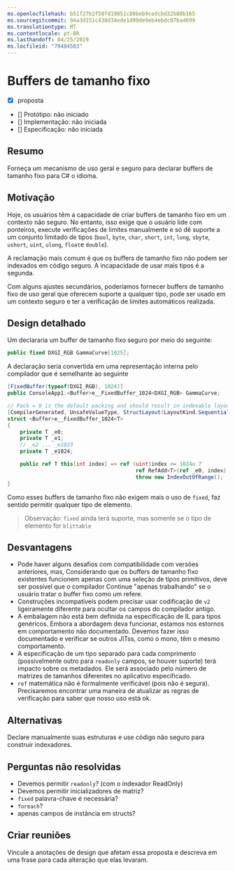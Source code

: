 ```yaml
---
ms.openlocfilehash: b51f27b2f58fd19851c80beb9cedcbd32b80b165
ms.sourcegitcommit: 94a3d151c438d34ede1d99de9eb4ebdc07ba4699
ms.translationtype: MT
ms.contentlocale: pt-BR
ms.lasthandoff: 04/25/2019
ms.locfileid: "79484583"
---
```

# <a name="fixed-sized-buffers"></a>Buffers de tamanho fixo

* [x] proposta
* [] Protótipo: não iniciado
* [] Implementação: não iniciada
* [] Especificação: não iniciada

## <a name="summary"></a>Resumo
[summary]: #summary

Forneça um mecanismo de uso geral e seguro para declarar buffers de tamanho fixo para C# o idioma.

## <a name="motivation"></a>Motivação
[motivation]: #motivation

Hoje, os usuários têm a capacidade de criar buffers de tamanho fixo em um contexto não seguro. No entanto, isso exige que o usuário lide com ponteiros, execute verificações de limites manualmente e só dê suporte a um conjunto limitado de tipos (`bool`, `byte`, `char`, `short`, `int`, `long`, `sbyte`, `ushort`, `uint`, `ulong`, `float`e `double`).

A reclamação mais comum é que os buffers de tamanho fixo não podem ser indexados em código seguro. A incapacidade de usar mais tipos é a segunda.

Com alguns ajustes secundários, poderíamos fornecer buffers de tamanho fixo de uso geral que oferecem suporte a qualquer tipo, pode ser usado em um contexto seguro e ter a verificação de limites automáticos realizada.

## <a name="detailed-design"></a>Design detalhado
[design]: #detailed-design

Um declararia um buffer de tamanho fixo seguro por meio do seguinte:

```csharp
public fixed DXGI_RGB GammaCurve[1025];
```

A declaração seria convertida em uma representação interna pelo compilador que é semelhante ao seguinte

```csharp
[FixedBuffer(typeof(DXGI_RGB), 1024)]
public ConsoleApp1.<Buffer>e__FixedBuffer_1024<DXGI_RGB> GammaCurve;

// Pack = 0 is the default packing and should result in indexable layout.
[CompilerGenerated, UnsafeValueType, StructLayout(LayoutKind.Sequential, Pack = 0)]
struct <Buffer>e__FixedBuffer_1024<T>
{
    private T _e0;
    private T _e1;
    // _e2 ... _e1023
    private T _e1024;

    public ref T this[int index] => ref (uint)index <= 1024u ?
                                         ref RefAdd<T>(ref _e0, index):
                                         throw new IndexOutOfRange();
}
```

Como esses buffers de tamanho fixo não exigem mais o uso de `fixed`, faz sentido permitir qualquer tipo de elemento.  

> Observação: `fixed` ainda terá suporte, mas somente se o tipo de elemento for `blittable`

## <a name="drawbacks"></a>Desvantagens
[drawbacks]: #drawbacks

* Pode haver alguns desafios com compatibilidade com versões anteriores, mas, Considerando que os buffers de tamanho fixo existentes funcionem apenas com uma seleção de tipos primitivos, deve ser possível que o compilador Continue "apenas trabalhando" se o usuário tratar o buffer fixo como um refere.
* Construções incompatíveis podem precisar usar codificação de `v2` ligeiramente diferente para ocultar os campos do compilador antigo.
* A embalagem não está bem definida na especificação de IL para tipos genéricos. Embora a abordagem deva funcionar, estamos nos estornos em comportamento não documentado. Devemos fazer isso documentado e verificar se outros JITss, como o mono, têm o mesmo comportamento.
* A especificação de um tipo separado para cada comprimento (possivelmente outro para `readonly` campos, se houver suporte) terá impacto sobre os metadados. Ele será associado pelo número de matrizes de tamanhos diferentes no aplicativo especificado.
* `ref` matemática não é formalmente verificável (pois não é segura). Precisaremos encontrar uma maneira de atualizar as regras de verificação para saber que nosso uso está ok.

## <a name="alternatives"></a>Alternativas
[alternatives]: #alternatives

Declare manualmente suas estruturas e use código não seguro para construir indexadores.

## <a name="unresolved-questions"></a>Perguntas não resolvidas
[unresolved]: #unresolved-questions

- Devemos permitir `readonly`?  (com o indexador ReadOnly)
- Devemos permitir inicializadores de matriz?
- `fixed` palavra-chave é necessária?
- `foreach`?
- apenas campos de instância em structs?

## <a name="design-meetings"></a>Criar reuniões

Vincule a anotações de design que afetam essa proposta e descreva em uma frase para cada alteração que elas levaram.